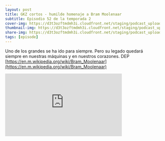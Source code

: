 ```yaml
---
layout: post
title: GKZ cortos - humilde homenaje a Bram Moolenaar
subtitle: Episodio 52 de la temporada 2
cover-img: https://d3t3ozftmdmh3i.cloudfront.net/staging/podcast_uploaded_episode/14743809/14743809-1692433520494-6b870d429c8bc.jpg
thumbnail-img: https://d3t3ozftmdmh3i.cloudfront.net/staging/podcast_uploaded_episode/14743809/14743809-1692433520494-6b870d429c8bc.jpg
share-img: https://d3t3ozftmdmh3i.cloudfront.net/staging/podcast_uploaded_episode/14743809/14743809-1692433520494-6b870d429c8bc.jpg
tags: [episode]
---
```


Uno de los grandes se ha ido para siempre. Pero su legado quedará siempre en nuestras máquinas y en nuestros corazones. DEP [https://en.m.wikipedia.org/wiki/Bram_Moolenaar](https://en.m.wikipedia.org/wiki/Bram_Moolenaar)
<iframe src='https://podcasters.spotify.com/pod/show/geekingzone/embed/episodes/GKZ-cortos---humilde-homenaje-a-Bram-Moolenaar-e27s8mm' height='204px' width='380px' frameborder='0' scrolling='no'></iframe>